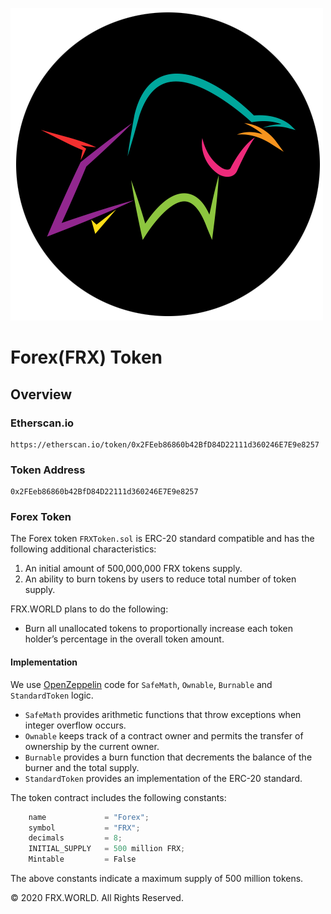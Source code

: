 ![FRX.WORLD](images/logo.png)

# Forex(FRX) Token

## Overview


### Etherscan.io
```
https://etherscan.io/token/0x2FEeb86860b42BfD84D22111d360246E7E9e8257
```

### Token Address 
```
0x2FEeb86860b42BfD84D22111d360246E7E9e8257
```

### Forex Token

The Forex token `FRXToken.sol` is ERC-20 standard compatible and has the following additional characteristics:

1. An initial amount of 500,000,000 FRX tokens supply.
2. An ability to burn tokens by users to reduce total number of token supply.

FRX.WORLD plans to do the following:

- Burn all unallocated tokens to proportionally increase each token holder’s percentage in the overall token amount.

#### Implementation

We use [OpenZeppelin](https://openzeppelin.org) code for `SafeMath`, `Ownable`, `Burnable` and `StandardToken` logic.

* `SafeMath` provides arithmetic functions that throw exceptions when integer overflow occurs.
* `Ownable` keeps track of a contract owner and permits the transfer of ownership by the current owner.
* `Burnable` provides a burn function that decrements the balance of the burner and the total supply.
* `StandardToken` provides an implementation of the ERC-20 standard.

The token contract includes the following constants:

```javascript
    name             = "Forex";
    symbol           = "FRX";
    decimals         = 8;
    INITIAL_SUPPLY   = 500 million FRX;
    Mintable         = False
```

The above constants indicate a maximum supply of 500 million tokens.

© 2020 FRX.WORLD. All Rights Reserved.

